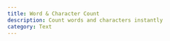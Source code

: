 ```yaml
---
title: Word & Character Count
description: Count words and characters instantly
category: Text
---
```

